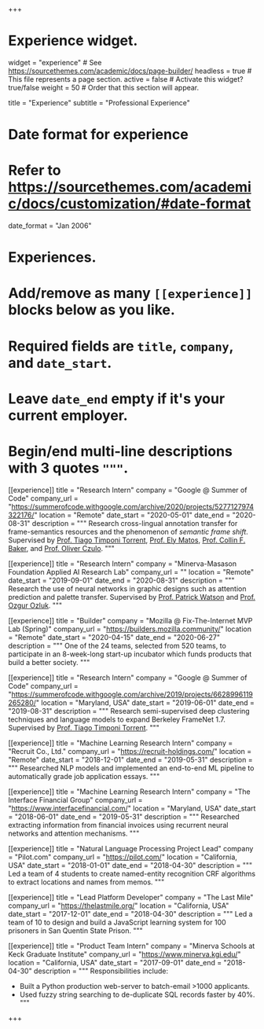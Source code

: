 +++
# Experience widget.
widget = "experience"  # See https://sourcethemes.com/academic/docs/page-builder/
headless = true  # This file represents a page section.
active = false  # Activate this widget? true/false
weight = 50  # Order that this section will appear.

title = "Experience"
subtitle = "Professional Experience"

# Date format for experience
#   Refer to https://sourcethemes.com/academic/docs/customization/#date-format
date_format = "Jan 2006"

# Experiences.
#   Add/remove as many `[[experience]]` blocks below as you like.
#   Required fields are `title`, `company`, and `date_start`.
#   Leave `date_end` empty if it's your current employer.
#   Begin/end multi-line descriptions with 3 quotes `"""`.

[[experience]]
  title = "Research Intern"
  company = "Google @ Summer of Code"
  company_url = "https://summerofcode.withgoogle.com/archive/2020/projects/5277127974322176/"
  location = "Remote"
  date_start = "2020-05-01"
  date_end = "2020-08-31"
  description = """
  Research cross-lingual annotation transfer for frame-semantics resources and the phenomenon of *semantic frame shift*. Supervised by [Prof. Tiago Timponi Torrent](https://www.tiagotorrent.com/), [Prof. Ely Matos](https://ufjf-br.academia.edu/ElyMatos), [Prof. Collin F. Baker](https://www.icsi.berkeley.edu/icsi/people/collinb), and [Prof. Oliver Czulo](https://home.uni-leipzig.de/czulo/).
  """

[[experience]]
  title = "Research Intern"
  company = "Minerva-Masason Foundation Applied AI Research Lab"
  company_url = ""
  location = "Remote"
  date_start = "2019-09-01"
  date_end = "2020-08-31"
  description = """
  Research the use of neural networks in graphic designs such as attention prediction and palette transfer. Supervised by [Prof. Patrick Watson](https://www.minerva.kgi.edu/people/patrick-watson-phd/) and [Prof. Ozgur Ozluk](https://www.minerva.kgi.edu/people/ozgur-ozluk-phd-associate-professor-business/).
  """

[[experience]]
  title = "Builder"
  company = "Mozilla @ Fix-The-Internet MVP Lab (Spring)"
  company_url = "https://builders.mozilla.community/"
  location = "Remote"
  date_start = "2020-04-15"
  date_end = "2020-06-27"
  description = """
  One of the 24 teams, selected from 520 teams, to participate in an 8-week-long start-up incubator which funds products that build a better society.
  """

[[experience]]
  title = "Research Intern"
  company = "Google @ Summer of Code"
  company_url = "https://summerofcode.withgoogle.com/archive/2019/projects/6628996119265280/"
  location = "Maryland, USA"
  date_start = "2019-06-01"
  date_end = "2019-08-31"
  description = """
  Research semi-supervised deep clustering techniques and language models to expand Berkeley FrameNet 1.7. Supervised by [Prof. Tiago Timponi Torrent](https://www.tiagotorrent.com/).
  """

[[experience]]
  title = "Machine Learning Research Intern"
  company = "Recruit Co., Ltd."
  company_url = "https://recruit-holdings.com/"
  location = "Remote"
  date_start = "2018-12-01"
  date_end = "2019-05-31"
  description = """
  Researched NLP models and implemented an end-to-end ML pipeline to automatically grade job application essays.
  """

[[experience]]
  title = "Machine Learning Research Intern"
  company = "The Interface Financial Group"
  company_url = "https://www.interfacefinancial.com/"
  location = "Maryland, USA"
  date_start = "2018-06-01"
  date_end = "2019-05-31"
  description = """
  Researched extracting information from financial invoices using recurrent neural networks and attention mechanisms.
  """

[[experience]]
  title = "Natural Language Processing Project Lead"
  company = "Pilot.com"
  company_url = "https://pilot.com/"
  location = "California, USA"
  date_start = "2018-01-01"
  date_end = "2018-04-30"
  description = """
  Led a team of 4 students to create named-entity recognition CRF algorithms to extract locations and names from memos.
  """

[[experience]]
  title = "Lead Platform Developer"
  company = "The Last Mile"
  company_url = "https://thelastmile.org/"
  location = "California, USA"
  date_start = "2017-12-01"
  date_end = "2018-04-30"
  description = """
  Led a team of 10 to design and build a JavaScript learning system for 100 prisoners in San Quentin State Prison.
  """

[[experience]]
  title = "Product Team Intern"
  company = "Minerva Schools at Keck Graduate Institute"
  company_url = "https://www.minerva.kgi.edu/"
  location = "California, USA"
  date_start = "2017-09-01"
  date_end = "2018-04-30"
  description = """
  Responsibilities include:
  * Built a Python production web-server to batch-email >1000 applicants.
  * Used fuzzy string searching to de-duplicate SQL records faster by 40%.
  """

+++
